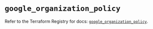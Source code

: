 # `google_organization_policy`

Refer to the Terraform Registry for docs: [`google_organization_policy`](https://registry.terraform.io/providers/hashicorp/google/6.36.1/docs/resources/organization_policy).
